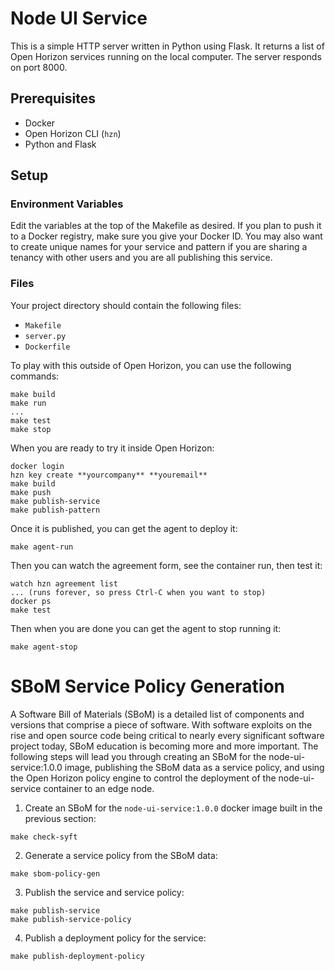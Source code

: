 # Node UI Service

This is a simple HTTP server written in Python using Flask. It returns a list of Open Horizon services running on the local computer. The server responds on port 8000.

## Prerequisites

- Docker
- Open Horizon CLI (`hzn`)
- Python and Flask

## Setup

### Environment Variables

Edit the variables at the top of the Makefile as desired. If you plan to push it to a Docker registry, make sure you give your Docker ID. You may also want to create unique names for your service and pattern if you are sharing a tenancy with other users and you are all publishing this service.

### Files

Your project directory should contain the following files:

- `Makefile`
- `server.py`
- `Dockerfile`

To play with this outside of Open Horizon, you can use the following commands:

```
make build
make run
...
make test
make stop
```

When you are ready to try it inside Open Horizon:

```
docker login
hzn key create **yourcompany** **youremail**
make build
make push
make publish-service
make publish-pattern
```

Once it is published, you can get the agent to deploy it:

```
make agent-run
```

Then you can watch the agreement form, see the container run, then test it:

```
watch hzn agreement list
... (runs forever, so press Ctrl-C when you want to stop)
docker ps
make test
```

Then when you are done you can get the agent to stop running it:

```
make agent-stop
```

# SBoM Service Policy Generation 

A Software Bill of Materials (SBoM) is a detailed list of components and versions that comprise a piece of software. With software exploits on the rise and open source code being critical to nearly every significant software project today, SBoM education is becoming more and more important. The following steps will lead you through creating an SBoM for the node-ui-service:1.0.0 image, publishing the SBoM data as a service policy, and using the Open Horizon policy engine to control the deployment of the node-ui-service container to an edge node.

1. Create an SBoM for the `node-ui-service:1.0.0` docker image built in the previous section:
```
make check-syft
```

2. Generate a service policy from the SBoM data:
```
make sbom-policy-gen
```

3. Publish the service and service policy:
```
make publish-service
make publish-service-policy
```

4. Publish a deployment policy for the service:
```
make publish-deployment-policy
```
